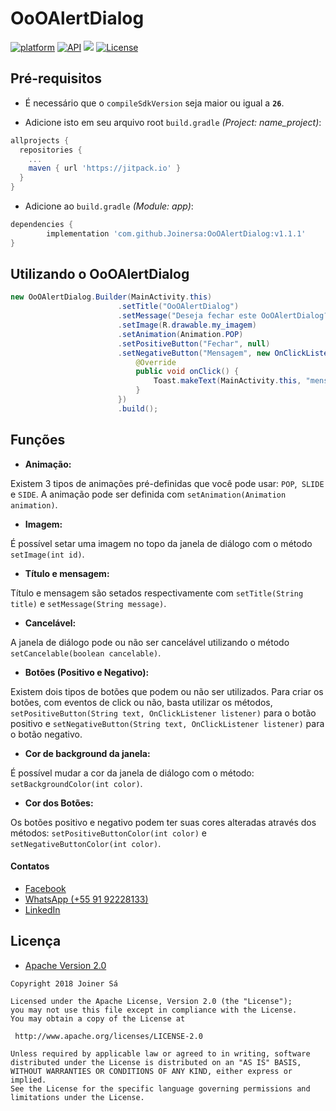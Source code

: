 # OoOAlertDialog

[![platform](https://img.shields.io/badge/platform-Android-yellow.svg)](https://www.android.com)
[![API](https://img.shields.io/badge/API-16%2B-brightgreen.svg?style=plastic)](https://android-arsenal.com/api?level=14)
[![](https://jitpack.io/v/Joinersa/OoOAlertDialog.svg)](https://jitpack.io/#Joinersa/OoOAlertDialog)
[![License](https://img.shields.io/badge/license-Apache%202-4EB1BA.svg?style=flat-square)](https://www.apache.org/licenses/LICENSE-2.0.html)

## Pré-requisitos

* É necessário que o `compileSdkVersion` seja maior ou igual a <b>`26`</b>.

* Adicione isto em seu arquivo root `build.gradle` _(Project: name_project)_:
```gradle
allprojects {
  repositories {
    ...
    maven { url 'https://jitpack.io' }
  }
}
```
* Adicione ao `build.gradle` _(Module: app)_:

```gradle
dependencies {
        implementation 'com.github.Joinersa:OoOAlertDialog:v1.1.1'
}
```

## Utilizando o OoOAlertDialog

```java
new OoOAlertDialog.Builder(MainActivity.this)
                        .setTitle("OoOAlertDialog")
                        .setMessage("Deseja fechar este OoOAlertDialog?")
                        .setImage(R.drawable.my_imagem)
                        .setAnimation(Animation.POP)
                        .setPositiveButton("Fechar", null)
                        .setNegativeButton("Mensagem", new OnClickListener() {
                            @Override
                            public void onClick() {
                                Toast.makeText(MainActivity.this, "mensagem", Toast.LENGTH_SHORT).show();
                            }
                        })
                        .build();
```

## Funções

* <b>Animação:</b>

Existem 3 tipos de animações pré-definidas que você pode usar: `POP`,` SLIDE` e `SIDE`. A animação pode ser definida com `setAnimation(Animation animation)`.

* <b>Imagem:</b>

É possível setar uma imagem no topo da janela de diálogo com o método `setImage(int id)`.

* <b>Título e mensagem:</b>

Título e mensagem são setados respectivamente com `setTitle(String title)` e `setMessage(String message)`.

* <b>Cancelável:</b>

A janela de diálogo pode ou não ser cancelável utilizando o método `setCancelable(boolean cancelable)`.

* <b>Botões (Positivo e Negativo):</b>

Existem dois tipos de botões que podem ou não ser utilizados. Para criar os botões, com eventos de click ou não, basta utilizar os métodos, `setPositiveButton(String text, OnClickListener listener)` para o botão positivo e `setNegativeButton(String text, OnClickListener listener)` para o botão negativo.

* <b>Cor de background da janela:</b>

É possível mudar a cor da janela de diálogo com o método: `setBackgroundColor(int color)`.

* <b>Cor dos Botões:</b>

Os botões positivo e negativo podem ter suas cores alteradas através dos métodos: `setPositiveButtonColor(int color)` e `setNegativeButtonColor(int color)`.

#### Contatos

* [Facebook](https://www.facebook.com/joiner.sa)
* [WhatsApp (+55 91 92228133)](https://api.whatsapp.com/send?phone=+559192228133)
* [LinkedIn](https://www.linkedin.com/in/joiner-s%C3%A1-367342b7/)

## Licença

* [Apache Version 2.0](http://www.apache.org/licenses/LICENSE-2.0.html)

```
Copyright 2018 Joiner Sá

Licensed under the Apache License, Version 2.0 (the "License");
you may not use this file except in compliance with the License.
You may obtain a copy of the License at

 http://www.apache.org/licenses/LICENSE-2.0

Unless required by applicable law or agreed to in writing, software
distributed under the License is distributed on an "AS IS" BASIS,
WITHOUT WARRANTIES OR CONDITIONS OF ANY KIND, either express or implied.
See the License for the specific language governing permissions and
limitations under the License.
